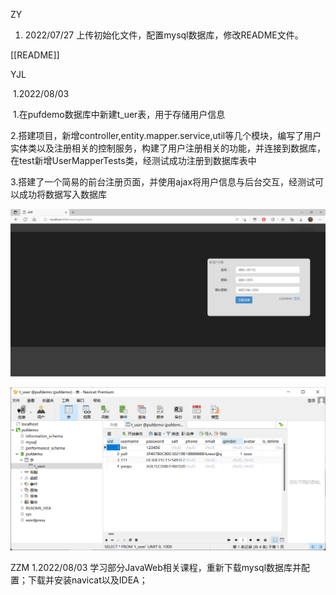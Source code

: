 ZY
1. 2022/07/27
上传初始化文件，配置mysql数据库，修改README文件。

[[README]]

YJL

​	1.2022/08/03

​		1.在pufdemo数据库中新建t_uer表，用于存储用户信息

​		2.搭建项目，新增controller,entity.mapper.service,util等几个模块，编写了用户实体类以及注册相关的控制服务，构建了用户注册相关的功能，并连接到数据库，在test新增UserMapperTests类，经测试成功注册到数据库表中

​		3.搭建了一个简易的前台注册页面，并使用ajax将用户信息与后台交互，经测试可以成功将数据写入数据库

![1](./imgs/1.png)

![2](./imgs/2.png)

ZZM
1.2022/08/03 
学习部分JavaWeb相关课程，重新下载mysql数据库并配置；下载并安装navicat以及IDEA；